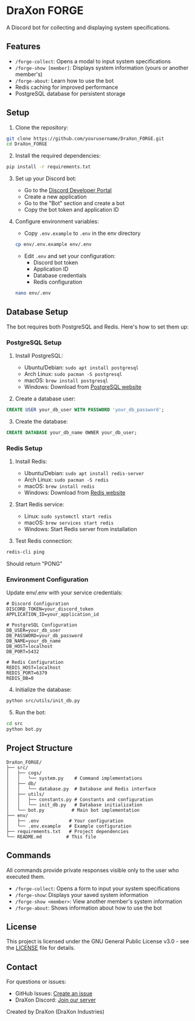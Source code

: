 # DraXon FORGE

A Discord bot for collecting and displaying system specifications.

## Features

- `/forge-collect`: Opens a modal to input system specifications
- `/forge-show [member]`: Displays system information (yours or another member's)
- `/forge-about`: Learn how to use the bot
- Redis caching for improved performance
- PostgreSQL database for persistent storage

## Setup

1. Clone the repository:
```bash
git clone https://github.com/yourusername/DraXon_FORGE.git
cd DraXon_FORGE
```

2. Install the required dependencies:
```bash
pip install -r requirements.txt
```

3. Set up your Discord bot:
   - Go to the [Discord Developer Portal](https://discord.com/developers/applications)
   - Create a new application
   - Go to the "Bot" section and create a bot
   - Copy the bot token and application ID

4. Configure environment variables:
   - Copy `.env.example` to `.env` in the env directory
   ```bash
   cp env/.env.example env/.env
   ```
   - Edit `.env` and set your configuration:
     * Discord bot token
     * Application ID
     * Database credentials
     * Redis configuration
   ```bash
   nano env/.env
   ```

## Database Setup

The bot requires both PostgreSQL and Redis. Here's how to set them up:

### PostgreSQL Setup

1. Install PostgreSQL:
   - Ubuntu/Debian: `sudo apt install postgresql`
   - Arch Linux: `sudo pacman -S postgresql`
   - macOS: `brew install postgresql`
   - Windows: Download from [PostgreSQL website](https://www.postgresql.org/download/windows/)

2. Create a database user:
```sql
CREATE USER your_db_user WITH PASSWORD 'your_db_password';
```

3. Create the database:
```sql
CREATE DATABASE your_db_name OWNER your_db_user;
```

### Redis Setup

1. Install Redis:
   - Ubuntu/Debian: `sudo apt install redis-server`
   - Arch Linux: `sudo pacman -S redis`
   - macOS: `brew install redis`
   - Windows: Download from [Redis website](https://redis.io/download)

2. Start Redis service:
   - Linux: `sudo systemctl start redis`
   - macOS: `brew services start redis`
   - Windows: Start Redis server from installation

3. Test Redis connection:
```bash
redis-cli ping
```
Should return "PONG"

### Environment Configuration

Update env/.env with your service credentials:

```env
# Discord Configuration
DISCORD_TOKEN=your_discord_token
APPLICATION_ID=your_application_id

# PostgreSQL Configuration
DB_USER=your_db_user
DB_PASSWORD=your_db_password
DB_NAME=your_db_name
DB_HOST=localhost
DB_PORT=5432

# Redis Configuration
REDIS_HOST=localhost
REDIS_PORT=6379
REDIS_DB=0
```

4. Initialize the database:
```bash
python src/utils/init_db.py
```

5. Run the bot:
```bash
cd src
python bot.py
```

## Project Structure

```
DraXon_FORGE/
├── src/
│   ├── cogs/
│   │   └── system.py    # Command implementations
│   ├── db/
│   │   └── database.py  # Database and Redis interface
│   ├── utils/
│   │   ├── constants.py # Constants and configuration
│   │   └── init_db.py   # Database initialization
│   └── bot.py          # Main bot implementation
├── env/
│   ├── .env           # Your configuration
│   └── .env.example   # Example configuration
├── requirements.txt   # Project dependencies
└── README.md         # This file
```

## Commands

All commands provide private responses visible only to the user who executed them.

- `/forge-collect`: Opens a form to input your system specifications
- `/forge-show`: Displays your saved system information
- `/forge-show <member>`: View another member's system information
- `/forge-about`: Shows information about how to use the bot

## License

This project is licensed under the GNU General Public License v3.0 - see the [LICENSE](LICENSE) file for details.

## Contact

For questions or issues:
- GitHub Issues: [Create an issue](https://github.com/CaptainASIC/DraXon_FORGE/issues)
- DraXon Discord: [Join our server](https://discord.gg/bjFZBRhw8Q)

Created by DraXon (DraXon Industries)
